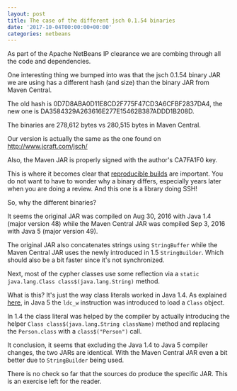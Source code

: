 ```yaml
---
layout: post
title: The case of the different jsch 0.1.54 binaries
date: '2017-10-04T00:00:00+00:00'
categories: netbeans
---
```

<p>
As part of the Apache NetBeans IP clearance we are combing through all the code and dependencies.

<p>
One interesting thing we bumped into was that the jsch 0.1.54 binary JAR we are using has a different hash (and size) than the binary JAR from Maven Central.

<p>
The old hash is 0D7D8ABA0D11E8CD2F775F47CD3A6CFBF2837DA4, the new one is DA3584329A263616E277E15462B387ADDD1B208D.

<p>
The binaries are 278,612 bytes vs 280,515 bytes in Maven Central.

<p>
Our version is actually the same as the one found on <a href="http://www.jcraft.com/jsch/">http://www.jcraft.com/jsch/</a>

<p>
Also, the Maven JAR is properly signed with the author's CA7FA1F0 key.

<p>
This is where it becomes clear that <a href="https://reproducible-builds.org/">reproducible builds</a> are important. You do not want to have to wonder why a binary differs, especially years later when you are doing a review. And this one is a library doing SSH!

<p>
So, why the different binaries?

<p>
It seems the original JAR was compiled on Aug 30, 2016 with Java 1.4 (major version 48) while the Maven Central JAR was compiled Sep 3, 2016 with Java 5 (major version 49).

<p>
The original JAR also concatenates strings using <code>StringBuffer</code> while the Maven Central JAR uses the newly introduced in 1.5 <code>StringBuilder</code>. Which should also be a bit faster since it's not synchronized.

<p>
Next, most of the cypher classes use some reflection via a <code>static java.lang.Class class$(java.lang.String)</code> method.

<p>
What is this? It's just the way class literals worked in Java 1.4. As explained <a href="https://blogs.oracle.com/sundararajan/class-literals-in-jdk-15">here</a>, in Java 5 the <code>ldc_w</code> instruction was introduced to load a <code>Class</code> object.

<p>
In 1.4 the class literal was helped by the compiler by actually introducing the helper <code>Class class$(java.lang.String className)</code> method and replacing the <code>Person.class</code> with a <code>class$("Person")</code> call.

<p>
It conclusion, it seems that excluding the Java 1.4 to Java 5 compiler changes, the two JARs are identical. With the Maven Central JAR even a bit better due to <code>StringBuilder</code> being used.

<p>
There is no check so far that the sources do produce the specific JAR. This is an exercise left for the reader.
